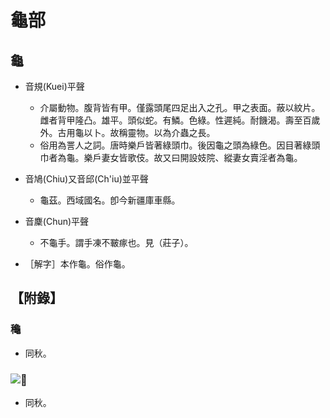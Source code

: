 # 龜部

## 龜

- 音規(Kuei)平聲
    - 介屬動物。腹背皆有甲。僅露頭尾四足出入之孔。甲之表面。蔽以紋片。雌者背甲隆凸。雄平。頭似蛇。有鱗。色綠。性遲純。耐饑渴。壽至百歲外。古用龜以卜。故稱靈物。以為介蟲之長。
    - 俗用為詈人之詞。唐時樂戶皆著綠頭巾。後因龜之頭為綠色。因目著綠頭巾者為龜。樂戶妻女皆歌伎。故又曰開設妓院、縱妻女賣淫者為龜。

- 音鳩(Chiu)又音邱(Ch'iu)並平聲
    - 龜茲。西域國名。卽今新疆庫車縣。

- 音麇(Chun)平聲
    - 不龜手。謂手凍不皸瘃也。見（莊子）。

- ［解字］本作龜。俗作龜。

## 【附錄】

### 龝
- 同秋。

### ![𪛁](http://www.unicode.org/cgi-bin/refglyph?24-2A6C1)

- 同秋。

